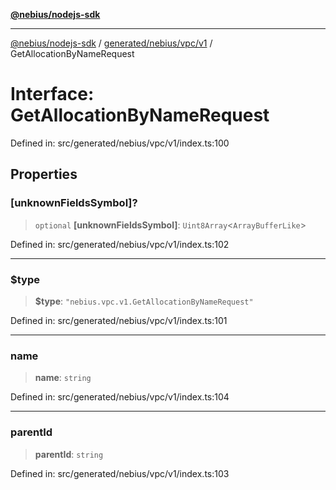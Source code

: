[**@nebius/nodejs-sdk**](../../../../../README.md)

***

[@nebius/nodejs-sdk](../../../../../README.md) / [generated/nebius/vpc/v1](../README.md) / GetAllocationByNameRequest

# Interface: GetAllocationByNameRequest

Defined in: src/generated/nebius/vpc/v1/index.ts:100

## Properties

### \[unknownFieldsSymbol\]?

> `optional` **\[unknownFieldsSymbol\]**: `Uint8Array`\<`ArrayBufferLike`\>

Defined in: src/generated/nebius/vpc/v1/index.ts:102

***

### $type

> **$type**: `"nebius.vpc.v1.GetAllocationByNameRequest"`

Defined in: src/generated/nebius/vpc/v1/index.ts:101

***

### name

> **name**: `string`

Defined in: src/generated/nebius/vpc/v1/index.ts:104

***

### parentId

> **parentId**: `string`

Defined in: src/generated/nebius/vpc/v1/index.ts:103
